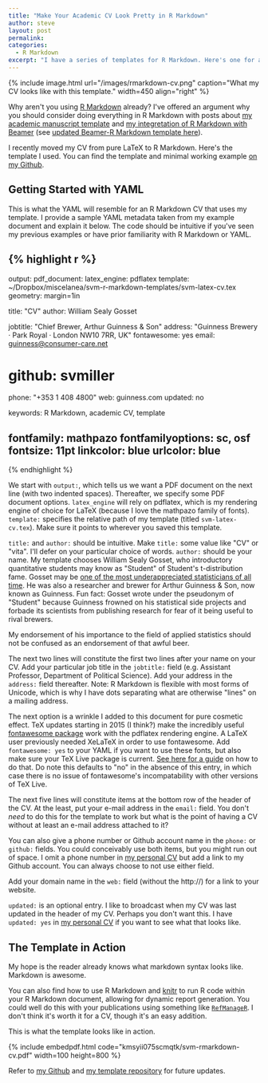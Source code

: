 ```yaml
---
title: "Make Your Academic CV Look Pretty in R Markdown"
author: steve
layout: post
permalink:
categories:
  - R Markdown
excerpt: "I have a series of templates for R Markdown. Here's one for an academic CV. I offer a guide on how to use it."
---
```


{% include image.html url="/images/rmarkdown-cv.png" caption="What my CV looks like with this template." width=450 align="right" %}

Why aren't you using [R Markdown](http://rmarkdown.rstudio.com/) already? I've offered an argument why you should consider doing everything in R Markdown with posts about [my academic manuscript template](http://svmiller.com/blog/2016/02/svm-r-markdown-manuscript/) and [my integretation of R Markdown with Beamer](http://svmiller.com/blog/2015/02/moving-from-beamer-to-r-markdown/) (see [updated Beamer-R Markdown template here](https://github.com/svmiller/svm-r-markdown-templates)).

I recently moved my CV from pure LaTeX to R Markdown. Here's the template I used. You can find the template and minimal working example [on my Github](https://github.com/svmiller/svm-r-markdown-templates).

## Getting Started with YAML

This is what the YAML will resemble for an R Markdown CV that uses my template. I provide a sample YAML metadata taken from my example document and explain it below. The code should be intuitive if you've seen my previous examples or have prior familiarity with R Markdown or YAML.

{% highlight r %}
---
output: 
  pdf_document:
    latex_engine: pdflatex
    template: ~/Dropbox/miscelanea/svm-r-markdown-templates/svm-latex-cv.tex
geometry: margin=1in

title: "CV"
author: William Sealy Gosset

jobtitle: "Chief Brewer, Arthur Guinness & Son"
address: "Guinness Brewery · Park Royal · London NW10 7RR, UK"
fontawesome: yes
email: guinness@consumer-care.net
# github: svmiller
phone: "+353 1 408 4800"
web: guinness.com
updated: no

keywords: R Markdown, academic CV, template

fontfamily: mathpazo
fontfamilyoptions: sc, osf
fontsize: 11pt
linkcolor: blue
urlcolor: blue
---
{% endhighlight %}

We start with `output:`, which tells us we want a PDF document on the next line (with two indented spaces). Thereafter, we specify some PDF document options. `latex_engine` will rely on pdflatex, which is my rendering engine of choice for LaTeX (because I love the mathpazo family of fonts). `template:` specifies the relative path of my template (titled `svm-latex-cv.tex`). Make sure it points to wherever you saved this template.

`title:` and `author:` should be intuitive. Make `title:` some value like "CV" or "vita". I'll defer on your particular choice of words. `author:` should be your name. My template chooses William Sealy Gosset, who introductory quantitative students may know as "Student" of Student's t-distribution fame. Gosset may be [one of the most underappreciated statisticians of all time](http://www.amazon.com/The-Cult-Statistical-Significance-Economics/dp/0472050079). He was also a researcher and brewer for Arthur Guinness & Son, now known as Guinness. Fun fact: Gosset wrote under the pseudonym of "Student" because Guinness frowned on his statistical side projects and forbade its scientists from publishing research for fear of it being useful to rival brewers.

My endorsement of his importance to the field of applied statistics should not be confused as an endorsement of that awful beer. 

The next two lines will constitute the first two lines after your name on your CV. Add your particular job title in the `jobtitle:` field (e.g. Assistant Professor, Department of Political Science). Add your address in the `address:` field thereafter. Note: R Markdown is flexible with most forms of Unicode, which is why I have dots separating what are otherwise "lines" on a mailing address.

The next option is a wrinkle I added to this document for pure cosmetic effect. TeX updates starting in 2015 (I think?) make the incredibly useful [fontawesome package](https://www.ctan.org/tex-archive/fonts/fontawesome?lang=en) work with the pdflatex rendering engine. A LaTeX user previously needed XeLaTeX in order to use fontawesome. Add `fontawesome: yes` to your YAML if you want to use these fonts, but also make sure your TeX Live package is current. [See here for a guide](http://tex.stackexchange.com/questions/55437/how-do-i-update-my-tex-distribution) on how to do that. Do note this defaults to "no" in the absence of this entry, in which case there is no issue of fontawesome's incompatability with other versions of TeX Live.

The next five lines will constitute items at the bottom row of the header of the CV. At the least, put your e-mail address in the `email:` field. You don't *need* to do this for the template to work but what is the point of having a CV without at least an e-mail address attached to it?

You can also give a phone number or Github account name in the `phone:` or `github:` fields. You could conceivably use both items, but you might run out of space. I omit a phone number in [my personal CV](http://svmiller.com/cv/) but add a link to my Github account. You can always choose to not use either field.

Add your domain name in the `web:` field (without the http://) for a link to your website. 

`updated:` is an optional entry. I like to broadcast when my CV was last updated in the header of my CV. Perhaps you don't want this. I have `updated: yes` in [my personal CV](http://svmiller.com/cv/) if you want to see what that looks like.


## The Template in Action

My hope is the reader already knows what markdown syntax looks like. Markdown is awesome.

You can also find how to use R Markdown and [knitr](http://yihui.name/knitr/) to run R code within your R Markdown document, allowing for dynamic report generation. You could well do this with your publications using something like [`RefManageR`](https://cran.r-project.org/web/packages/RefManageR/index.html). I don't think it's worth it for a CV, though it's an easy addition.

This is what the template looks like in action. 

{% include embedpdf.html code="kmsyii075scmqtk/svm-rmarkdown-cv.pdf" width=100 height=800 %}

Refer to [my Github](https://github.com/svmiller) and [my template repository](https://github.com/svmiller/svm-r-markdown-templates) for future updates.
